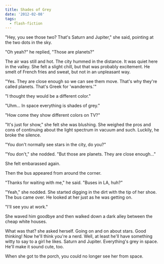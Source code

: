 ```yaml
---
title: Shades of Grey
date: '2012-02-08'
tags:
  - flash-fiction
---
```


"Hey, you see those two? That's Saturn and Jupiter," she said, pointing at the
two dots in the sky.

<!-- truncate -->

"Oh yeah?" he replied, "Those are planets?"

The air was still and hot. The city hummed in the distance. It was quiet here in
the valley. She felt a slight chill, but that was probably excitement. He smelt
of French fries and sweat, but not in an unpleasant way.

"Yes. They are close enough so we can see them move. That's why they're called
planets. That's Greek for 'wanderers.'"

"I thought they would be a different color."

"Uhm... In space everything is shades of grey."

"How come they show different colors on TV?"

"It's just for show," she felt she was blushing. She weighed the pros and cons
of continuing about the light spectrum in vacuum and such. Luckily, he broke the
silence.

"You don't normally see stars in the city, do you?"

"You don't," she nodded. "But those are planets. They are close enough..."

She felt embarassed again.

Then the bus appeared from around the corner.

"Thanks for waiting with me," he said. "Buses in LA, huh?"

"Yeah," she nodded. She started digging in the dirt with the tip of her shoe.
The bus came over. He looked at her just as he was getting on.

"I'll see you at work."

She waved him goodbye and then walked down a dark alley between the cheap white
houses.

What was that? she asked herself. Going on and on about stars. Good thinking!
Now he'll think you're a nerd. Well, at least he'll have something witty to say
to a girl he likes. Saturn and Jupiter. Everything's grey in space. He'll make
it sound cute, too.

When she got to the porch, you could no longer see her from space.
